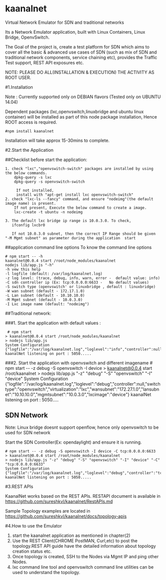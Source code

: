 # kaanalnet

Virtual Network Emulator for SDN and traditional networks 

Its a Network Emulator application, built with Linux Containers, Linux Bridge, OpenvSwitch.

The Goal of the project is, create a test platform for SDN  which aims to cover all the basic & advanced use cases of SDN (such as mix of SDN and traditional network components, service chaining etc), provides the Traffic Test support, REST API exposures etc.


NOTE: PLEASE DO ALL(INSTALLATION & EXECUTION) THE ACTIVITY AS  ROOT USER.

#1.Installation

Note : Currently supported only on DEBIAN flavors (Tested only on UBUNTU 14.04)

Dependent packages (lxc,openvswitch,linuxbridge and ubuntu linux container) will be installed as part of this node package installation, Hence  ROOT access is required.

    #npm install kaanalnet

Installation will take approx 15-30mins to complete.

#2.Start the Application 

##Checklist before start the application:

    1. check "lxc","openvswitch-switch" packages are installed by using the below commands.
        dpkg-query -s lxc
        dpkg-query -s openvswitch-switch
        
         If not installed, 
         install with "apt-get install lxc openvswitch-switch"
    2. check "lxc-ls --fancy" command, and ensure "nodeimg"(the default image name) is present.
        If not present, Execute the below command to create a image.
        lxc-create -t ubuntu -n nodeimg

    3. The default lxc bridge ip range is 10.0.3.0. To check,
       ifconfig lxcbr0  
    
       If not 10.0.3.0 subnet, then the correct IP Range should be given "-M Mgmt subnet" as parameter during the application  start


##application command line options
To know the command line options

    # npm start -- -h
    kaanalnet@0.0.4 start /root/node_modules/kaanalnet
    nodejs lib/app.js "-h"
    -h vew this help
    -l logfile (default: /var/log/kaanalnet.log)
    -z log level: (trace, debug, info, warn, error -  default value: info)
    -C sdn controller ip (Ex: tcp:0.0.0.0:6633 -   No default values)  
    -S switch type (openvswitch' or linuxbridge , default : linuxbridge)
    -W wan subnet (default - 172.17.1.0)
    -L Lan subnet (default - 10.10.10.0)
    -M Mgmt subnet (default - 10.0.3.0)
    -I Lxc image name (default: "nodeimg")


##Traditional network:

###1. Start the application with default values  :


     # npm start 
    > kaanalnet@0.0.4 start /root/node_modules/kaanalnet
    > nodejs lib/app.js
    System Configuration {"logfile":"/var/log/kaanalnet.log","loglevel":"info","controller":null,"switchtype":"linuxbridge","virtualization":"lxc","wansubnet":"172.27.1.0","lansubnet":"10.10.10.0","mgmtsubnet":"10.0.3.0","lxcimage":"nodeimg"}
    kaanalNet listening on port : 5050.....


###2. Start the application with openvswitch and different imagename
    # npm start -- -z debug -S openvswitch -I device
    > kaanalnet@0.0.4 start /root/kaanalnet
    > nodejs lib/app.js "-z" "debug" "-S" "openvswitch" "-I" "device"
    System Configuration {"logfile":"/var/log/kaanalnet.log","loglevel":"debug","controller":null,"switchtype":"openvswitch","virtualization":"lxc","wansubnet":"172.27.1.0","lansubnet":"10.10.10.0","mgmtsubnet":"10.0.3.0","lxcimage":"device"}
    kaanalNet listening on port : 5050.....


## SDN Network

Note: Linux bridge doesnt support openflow, hence only openvswitch to be used for SDN network

Start the SDN Controller(Ex: opendaylight) and ensure it is running.

    
    # npm start -- -z debug -S openvswitch -I device -C tcp:0.0.0.0:6633
    > kaanalnet@0.0.4 start /root/node_modules/kaanalnet
    > nodejs lib/app.js "-z" "debug" "-S" "openvswitch" "-I" "device" "-C" "tcp:0.0.0.0:6633"
    System Configuration {"logfile":"/var/log/kaanalnet.log","loglevel":"debug","controller":"tcp:0.0.0.0:6633","switchtype":"openvswitch","virtualization":"lxc","wansubnet":"172.27.1.0","lansubnet":"10.10.10.0","mgmtsubnet":"10.0.3.0","lxcimage":"device"}
    kaanalNet listening on port : 5050.....


#3.REST APIs

KaanalNet works based on the REST APIs. RESTAPI document is available in
https://github.com/sureshkvl/kaanalnet/RestAPIs.md

Sample Topology examples are located in 
https://github.com/sureshkvl/kaanalnet/docs/topology-apis


#4.How to use the Emulator

1. start the kaanalnet application as mentioned in chapter(2)
2. Use the REST Client(CHROME PostMAN, Curl,etc) to post the topology.REST API guide have the detailed information about topology creation status etc.
3. Once topology is created, SSH to the Nodes via Mgmt IP and ping other Nodes.
4. lxc command line tool and openvswitch command line utilities can be used to understand the topology.